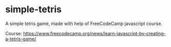 # simple-tetris
A simple tetris game, made with help of FreeCodeCamp javascript course.

Course: https://www.freecodecamp.org/news/learn-javascript-by-creating-a-tetris-game/

